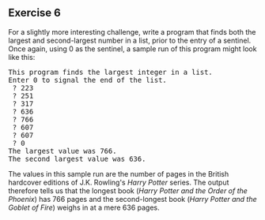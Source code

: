Exercise 6
---------- 

For a slightly more interesting challenge, write a program that finds both the largest and second-largest number in a list, prior to the entry of a sentinel. Once again, using 0 as the sentinel, a sample run of this program might look like this:

<pre>
This program finds the largest integer in a list.
Enter 0 to signal the end of the list.
 ? 223
 ? 251
 ? 317
 ? 636
 ? 766
 ? 607
 ? 607
 ? 0
The largest value was 766.
The second largest value was 636.
</pre>

The values in this sample run are the number of pages in the British hardcover editions of J.K. Rowling's *Harry Potter* series. The output therefore tells us that the longest book (*Harry Potter and the Order of the Phoenix*) has 766 pages and the second-longest book (*Harry Potter and the Goblet of Fire*) weighs in at a mere 636 pages.